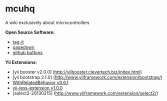 mcuhq
=====

A wiki exclusively about microcontrollers


**Open Source Software:**
- [tag-it](https://github.com/aehlke/tag-it)
- [pagedown](http://code.google.com/p/pagedown/wiki/PageDown)
- [github buttons](https://github.com/mdo/github-buttons)

**Yii Extensions:**
- [yii booster v2.0.0] (http://yiibooster.clevertech.biz/index.html)
- [yii bootstrap 2.1.0] (http://www.yiiframework.com/extension/bootstrap/)
- [WithRelatedBehavior v0.6.1](http://yiiext.github.io/extensions/with-related-behavior/)
- [yii-less-extension v1.0.0](http://www.yiiframework.com/extension/less/)
- [select2-20130215] (http://www.yiiframework.com/extension/select2/)